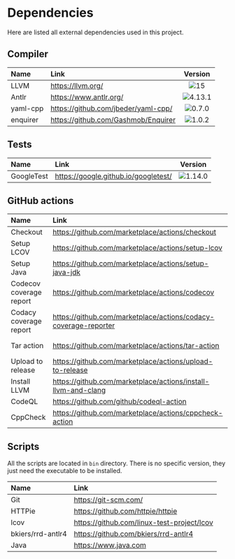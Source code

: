 # Dependencies

Here are listed all external dependencies used in this project.

## Compiler

| **Name**       | **Link**                             |                     **Version**                      |
|:---------------|:-------------------------------------|:----------------------------------------------------:|
| LLVM           | https://llvm.org/                    |     ![15](https://img.shields.io/badge/15-green)     |
| Antlr          | https://www.antlr.org/               | ![4.13.1](https://img.shields.io/badge/4.13.1-green) |
| yaml-cpp       | https://github.com/jbeder/yaml-cpp/  |  ![0.7.0](https://img.shields.io/badge/0.7.0-green)  |
| enquirer       | https://github.com/Gashmob/Enquirer  |  ![1.0.2](https://img.shields.io/badge/1.0.2-green)  |

## Tests

| **Name**   | **Link**                             |                     **Version**                      |
|:-----------|:-------------------------------------|:----------------------------------------------------:|
| GoogleTest | https://google.github.io/googletest/ | ![1.14.0](https://img.shields.io/badge/1.14.0-green) |

## GitHub actions

| **Name**                | **Link**                                                        |                     **Version**                      |
|:------------------------|:----------------------------------------------------------------|:----------------------------------------------------:|
| Checkout                | https://github.com/marketplace/actions/checkout                 |     ![v3](https://img.shields.io/badge/v3-green)     |
| Setup LCOV              | https://github.com/marketplace/actions/setup-lcov               |     ![v1](https://img.shields.io/badge/v1-green)     |
| Setup Java              | https://github.com/marketplace/actions/setup-java-jdk           |     ![v3](https://img.shields.io/badge/v3-green)     |
| Codecov coverage report | https://github.com/marketplace/actions/codecov                  |     ![v3](https://img.shields.io/badge/v3-green)     |
| Codacy coverage report  | https://github.com/marketplace/actions/codacy-coverage-reporter |     ![v1](https://img.shields.io/badge/v1-green)     |
| Tar action              | https://github.com/marketplace/actions/tar-action               | ![v1.1.3](https://img.shields.io/badge/v1.1.3-green) |
| Upload to release       | https://github.com/marketplace/actions/upload-to-release        | ![v0.1.1](https://img.shields.io/badge/v0.1.1-green) |
| Install LLVM            | https://github.com/marketplace/actions/install-llvm-and-clang   |     ![v1](https://img.shields.io/badge/v1-green)     |
| CodeQL                  | https://github.com/github/codeql-action                         |     ![v3](https://img.shields.io/badge/v3-green)     |
| CppCheck                | https://github.com/marketplace/actions/cppcheck-action          |   ![v3.0](https://img.shields.io/badge/v3.0-green)   |

## Scripts

All the scripts are located in `bin` directory. There is no specific version, they just need the executable to be
installed.

| **Name**          | **Link**                                   |
|:------------------|:-------------------------------------------|
| Git               | https://git-scm.com/                       |
| HTTPie            | https://github.com/httpie/httpie           |
| lcov              | https://github.com/linux-test-project/lcov |
| bkiers/rrd-antlr4 | https://github.com/bkiers/rrd-antlr4       |
| Java              | https://www.java.com                       |
